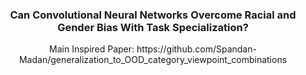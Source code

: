<div align="center">
<h3>Can Convolutional Neural Networks Overcome Racial and Gender Bias With Task Specialization?</h3>
<p>Main Inspired Paper: https://github.com/Spandan-Madan/generalization_to_OOD_category_viewpoint_combinations</p>
